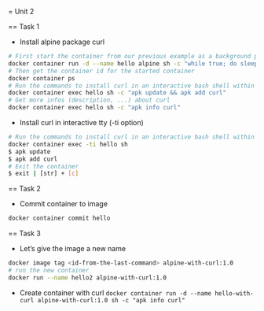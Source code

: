 = Unit 2

== Task 1

- Install alpine package curl

```sh
# First start the container from our previous example as a background process 
docker container run -d --name hello alpine sh -c "while true; do sleep 10; echo 'Hello'; done"
# Then get the container id for the started container
docker container ps
# Run the commands to install curl in an interactive bash shell within the container without -ti, don't need to exit it, this way
docker container exec hello sh -c "apk update && apk add curl"
# Get more infos (description, ...) about curl
docker container exec hello sh -c "apk info curl"
```

- Install curl in interactive tty (-ti option)
```sh
# Run the commands to install curl in an interactive bash shell within the container with -ti
docker container exec -ti hello sh
$ apk update
$ apk add curl
# Exit the container
$ exit | [str] + [c]
```

== Task 2

- Commit container to image

```sh
docker container commit hello
```

== Task 3

- Let’s give the image a new name

```sh
docker image tag <id-from-the-last-command> alpine-with-curl:1.0
# run the new container
docker run --name hello2 alpine-with-curl:1.0
```

- Create container with curl
`docker container run -d --name hello-with-curl alpine-with-curl:1.0 sh -c "apk info curl"`